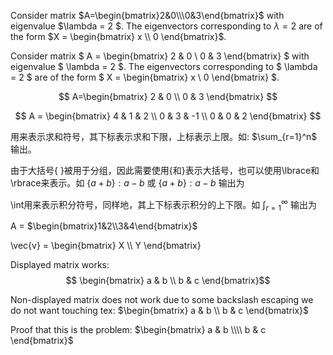 Consider matrix $A=\begin{bmatrix}2&0\\\0&3\end{bmatrix}$ with eigenvalue $\lambda = 2 $. The eigenvectors corresponding to $\lambda = 2$ are of the form $X = \begin{bmatrix} x \\ 0 \end{bmatrix}$.

Consider matrix $ A = \begin{bmatrix} 
2 & 0 \\ 
0 & 3 
\end{bmatrix} $ with eigenvalue $ \lambda = 2 $. The eigenvectors corresponding to $ \lambda = 2 $ are of the form $ X = \begin{bmatrix} x \\ 0 \end{bmatrix} $.

$$ 
A=\begin{bmatrix}
2 & 0 \\ 
0 & 3 
\end{bmatrix} 
$$

$$ 
A = \begin{bmatrix} 
4 & 1 & 2 \\ 
0 & 3 & -1 \\ 
0 & 0 & 2 
\end{bmatrix} 
$$

用来表示求和符号，其下标表示求和下限，上标表示上限。如: $\sum_{r=1}^n$ 输出。

由于大括号{ }被用于分组，因此需要使用\{和\}表示大括号，也可以使用\lbrace和\rbrace来表示。如 $\{a+b\}:a-b$ 或 $\lbrace a+b\rbrace:a-b$ 输出为

\int用来表示积分符号，同样地，其上下标表示积分的上下限。如 $\int_{r=1}^\infty$ 输出为


A = $\begin{bmatrix}1&2\\3&4\end{bmatrix}$

\vec{v} = \begin{bmatrix} X \\\ Y \end{bmatrix}

Displayed matrix works:
$$ \begin{bmatrix}
    a & b \\ b & c
\end{bmatrix}$$

Non-displayed matrix does not work due to some backslash escaping we do not want touching tex:
$\begin{bmatrix}
    a & b \\ b & c
\end{bmatrix}$

Proof that this is the problem:
$\begin{bmatrix}
    a & b \\\\ b & c
\end{bmatrix}$